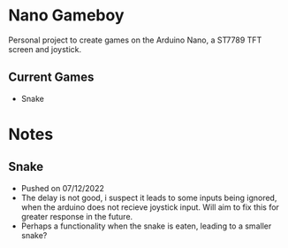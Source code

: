 # Nano Gameboy
Personal project to create games on the Arduino Nano, a ST7789 TFT screen and joystick.

## Current Games
- Snake 

# Notes

## Snake
- Pushed on 07/12/2022
- The delay is not good, i suspect it leads to some inputs being ignored, when the arduino does not recieve joystick input. Will aim to fix this for greater response in the future.
- Perhaps a functionality when the snake is eaten, leading to a smaller snake?
